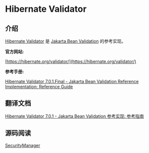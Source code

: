 # Hibernate Validator

## 介绍

[Hibernate Validator]((https://hibernate.org/validator/)) 是 [Jakarta Bean Validation](https://beanvalidation.org/) 的参考实现。

**官方网站:**

[https://hibernate.org/validator/](https://hibernate.org/validator/)

**参考手册:**

[Hibernate Validator 7.0.1.Final - Jakarta Bean Validation Reference Implementation: Reference Guide](https://docs.jboss.org/hibernate/stable/validator/reference/en-US/html_single/)

## 翻译文档

[Hibernate Validator 7.0.1 - Jakarta Bean Validation 参考实现: 参考指南](https://yuyang.run/translate/hibernate-validator/7.0.1/index.html)

## 源码阅读

[SecurityManager](/notes/源码阅读/HibernateValidator/SecurityManager)